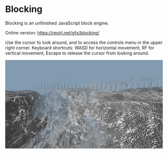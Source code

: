 # Blocking
Blocking is an unfinished JavaScript block engine.

Online version: <https://rexirl.net/gfx/blocking/>

Use the cursor to look around, and to access the controls menu in the upper right corner.
Keyboard shortcuts: WASD for horizontal movement, RF for vertical movement, Escape to release the cursor from looking around.

![Way too high view distance, slowing it all down.](img/20190407_Three.js.blocking.088.jpg)

